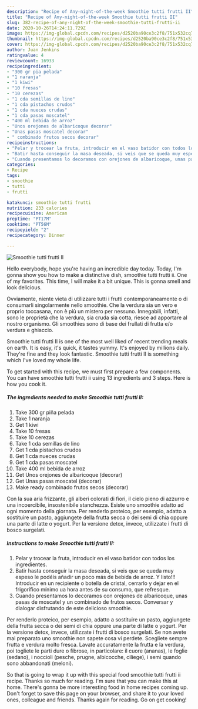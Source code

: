 ```yaml
---
description: "Recipe of Any-night-of-the-week Smoothie tutti frutti II"
title: "Recipe of Any-night-of-the-week Smoothie tutti frutti II"
slug: 382-recipe-of-any-night-of-the-week-smoothie-tutti-frutti-ii
date: 2020-10-26T14:24:11.729Z
image: https://img-global.cpcdn.com/recipes/d2520ba90ce3c2f8/751x532cq70/smoothie-tutti-frutti-ii-foto-principal.jpg
thumbnail: https://img-global.cpcdn.com/recipes/d2520ba90ce3c2f8/751x532cq70/smoothie-tutti-frutti-ii-foto-principal.jpg
cover: https://img-global.cpcdn.com/recipes/d2520ba90ce3c2f8/751x532cq70/smoothie-tutti-frutti-ii-foto-principal.jpg
author: Juan Jenkins
ratingvalue: 4
reviewcount: 16933
recipeingredient:
- "300 gr pia pelada"
- "1 naranja"
- "1 kiwi"
- "10 fresas"
- "10 cerezas"
- "1 cda semillas de lino"
- "1 cda pistachos crudos"
- "1 cda nueces crudas"
- "1 cda pasas moscatel"
- "400 ml bebida de arroz"
- "Unos orejones de albaricoque decorar"
- "Unas pasas moscatel decorar"
- " combinado frutos secos decorar"
recipeinstructions:
- "Pelar y trocear la fruta, introducir en el vaso batidor con todos los ingredientes."
- "Batir hasta conseguir la masa deseada, si veis que se queda muy espeso le podéis añadir un poco más de bebida de arroz. Y listo!!! Introducir en un recipiente o botella de cristal, cerrarlo y dejar en el frigorífico mínimo ua hora antes de su consumo, que refresque."
- "Cuando presentamos lo decoramos con orejones de albaricoque, unas pasas de moscatel y un combinado de frutos secos. Conversar y dialogar disfrutando de este delicioso smoothie."
categories:
- Recipe
tags:
- smoothie
- tutti
- frutti

katakunci: smoothie tutti frutti 
nutrition: 233 calories
recipecuisine: American
preptime: "PT17M"
cooktime: "PT56M"
recipeyield: "2"
recipecategory: Dinner

---
```



![Smoothie tutti frutti II](https://img-global.cpcdn.com/recipes/d2520ba90ce3c2f8/751x532cq70/smoothie-tutti-frutti-ii-foto-principal.jpg)

Hello everybody, hope you're having an incredible day today. Today, I'm gonna show you how to make a distinctive dish, smoothie tutti frutti ii. One of my favorites. This time, I will make it a bit unique. This is gonna smell and look delicious.

Ovviamente, niente vieta di utilizzare tutti i frutti contemporaneamente o di consumarli singolarmente nello smoothie. Che la verdura sia un vero e proprio toccasana, non è più un mistero per nessuno. Innegabili, infatti, sono le proprietà che la verdura, sia cruda sia cotta, riesce ad apportare al nostro organismo. Gli smoothies sono di base dei frullati di frutta e/o verdura e ghiaccio.

Smoothie tutti frutti II is one of the most well liked of recent trending meals on earth. It is easy, it's quick, it tastes yummy. It's enjoyed by millions daily. They're fine and they look fantastic. Smoothie tutti frutti II is something which I've loved my whole life.


To get started with this recipe, we must first prepare a few components. You can have smoothie tutti frutti ii using 13 ingredients and 3 steps. Here is how you cook it.

<!--inarticleads1-->

##### The ingredients needed to make Smoothie tutti frutti II:

1. Take 300 gr piña pelada
1. Take 1 naranja
1. Get 1 kiwi
1. Take 10 fresas
1. Take 10 cerezas
1. Take 1 cda semillas de lino
1. Get 1 cda pistachos crudos
1. Get 1 cda nueces crudas
1. Get 1 cda pasas moscatel
1. Take 400 ml bebida de arroz
1. Get Unos orejones de albaricoque (decorar)
1. Get Unas pasas moscatel (decorar)
1. Make ready  combinado frutos secos (decorar)


Con la sua aria frizzante, gli alberi colorati di fiori, il cielo pieno di azzurro e una incoercibile, insostenibile stanchezza. Esiste uno smoothie adatto ad ogni momento della giornata. Per renderlo proteico, per esempio, adatto a sostituire un pasto, aggiungete della frutta secca o dei semi di chia oppure una parte di latte o yogurt. Per la versione detox, invece, utilizzate i frutti di bosco surgelati. 

<!--inarticleads2-->

##### Instructions to make Smoothie tutti frutti II:

1. Pelar y trocear la fruta, introducir en el vaso batidor con todos los ingredientes.
1. Batir hasta conseguir la masa deseada, si veis que se queda muy espeso le podéis añadir un poco más de bebida de arroz. Y listo!!! Introducir en un recipiente o botella de cristal, cerrarlo y dejar en el frigorífico mínimo ua hora antes de su consumo, que refresque.
1. Cuando presentamos lo decoramos con orejones de albaricoque, unas pasas de moscatel y un combinado de frutos secos. Conversar y dialogar disfrutando de este delicioso smoothie.


Per renderlo proteico, per esempio, adatto a sostituire un pasto, aggiungete della frutta secca o dei semi di chia oppure una parte di latte o yogurt. Per la versione detox, invece, utilizzate i frutti di bosco surgelati. Se non avete mai preparato uno smoothie non sapete cosa vi perdete. Scegliete sempre frutta e verdura molto fresca. Lavate accuratamente la frutta e la verdura, poi togliete le parti dure o fibrose, in particolare: il cuore (ananas), le foglie (sedano), i noccioli (pesche, prugne, albicocche, ciliege), i semi quando sono abbandonati (meloni). 

So that is going to wrap it up with this special food smoothie tutti frutti ii recipe. Thanks so much for reading. I'm sure that you can make this at home. There's gonna be more interesting food in home recipes coming up. Don't forget to save this page on your browser, and share it to your loved ones, colleague and friends. Thanks again for reading. Go on get cooking!
